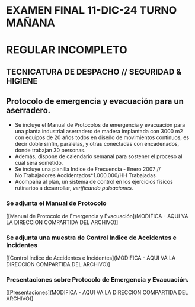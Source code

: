    # EXAMEN FINAL 11-DIC-24 TURNO MAÑANA
   # REGULAR INCOMPLETO
   ## TECNICATURA DE DESPACHO // SEGURIDAD & HIGIENE
   
   ## Protocolo de emergencia y evacuación para un aserradero.

   * Se incluye el Manual de Protocolos de emergencia y evacuación para una planta industrial aserradero de madera implantada con 3000 m2 con equipos de 20 años todos en diseño de movimientos continuos, es decir doble sinfin, paralelas, y otras conectadas con encadenados, donde trabajan 30 personas.
   * Además, dispone de calendario semanal para sostener el proceso al cual será sometido.
   * Se incluye una planilla Indice de Frecuencia - Enero 2007 // No.Trabajadores Accidentados*1.000.000/HH Trabajadas
   * Acompaña al plan, un sistema de control en los ejercicios físicos rutinarios a desarrollar, _verificando pulsaciones_.
   
   ### Se adjunta el Manual de Protocolo
   [[Manual de Protocolo de Emergencia y Evacuación](MODIFICA - AQUI VA LA DIRECCION COMPARTIDA DEL ARCHIVO)]
   
   ### Se adjunta una muestra de Control Indice de Accidentes e Incidentes
   [[Control Indice de Accidentes e Incidentes](MODIFICA - AQUI VA LA DIRECCION COMPARTIDA DEL ARCHIVO)]
   
   ### Presentaciones sobre Protocolo de Emergencia y Evacuación.
   [[Presentaciones](MODIFICA - AQUI VA LA DIRECCION COMPARTIDA DEL ARCHIVO)]
   
